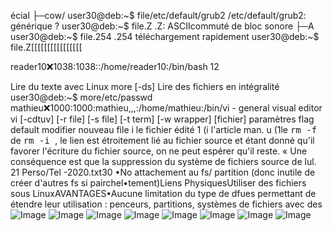 écial
├─cow/
user30@deb:~$ file/etc/default/grub2
/etc/default/grub2: générique ?
user30@deb:~$ file.Z
.Z: ASCIIcommuté de bloc sonore
├─A
user30@deb:~$ file.254
.254 téléchargement rapidement
user30@deb:~$ file.Z[[[[[[[[[[[[[[[[

reader10:x:1038:1038::/home/reader10:/bin/bash
12

Lire du texte avec Linux
more [-ds] <fichier>Lire des fichiers en intégralité
user30@deb:~$ more/etc/passwd
mathieu:x:1000:1000:mathieu,,,:/home/mathieu:/bin/vi - general visual editor
vi [-cdtuv] [-r file] [-s file] [-t term] [-w wrapper] [fichier]
paramètres flag default modifier nouveau
file i le fichier édité 			1 			 			(i 			l'article man. u 			 							(1le <tt> rm -f </tt>
de <tt> rm -i </tt> , le lien est étroitement lié au fichier source et étant donné qu'il
favorer l'écriture du fichier source, on ne peut espérer qu'il reste.
« Une conséquence est que la suppression du système de fichiers source de
lul. 21 Perso/Tel -2020.txt30 •No attachement au fs/ partition (donc inutile de créer d'autres fs si pairchel•tement)Liens PhysiquesUtiliser des fichiers sous LinuxAVANTAGES•Aucune limitation du type de dfues permettant de étendre leur utilisation : penceurs, partitions, systèmes de fichiers avec des![Image](image17.png)
![Image](image18.png)
![Image](image19.png)
![Image](image20.png)
![Image](image21.png)
![Image](image22.png)
![Image](image23.png)
![Image](image24.png)
